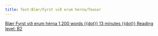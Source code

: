 ```yaml
---
title: Text:Blær/Fyrst við erum hérna/Teaser
---
```


<a href="{{fullurl:Blær/Fyrst við erum hérna}}" class="frontpage-box-with-image"><!--
--><span class="div frontpage-box-image" style="background-image:url({{fullurl:Special:Redirect/file/Blaer_fyrst_vid_erum_herna.jpg|height=200}})"></span><!--
--><span class="frontpage-box-description">
<span class="div">
<span class="div frontpage-box-author">Blær</span>
<span class="div frontpage-box-title">Fyrst við erum hérna</span>
<span class="div frontpage-box-subtitle">1,200 words {{dot}} 13 minutes {{dot}} Reading level: B2</span>
</span>
</span>
</a>

